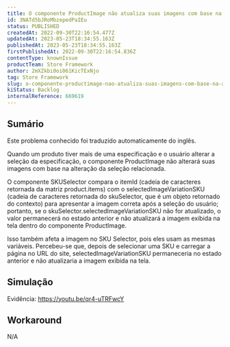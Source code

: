 ```yaml
---
title: O componente ProductImage não atualiza suas imagens com base na alteração das especificações de SKU
id: 3NATd5bJRoMbzepedPaIEu
status: PUBLISHED
createdAt: 2022-09-30T22:16:54.477Z
updatedAt: 2023-05-23T18:34:55.163Z
publishedAt: 2023-05-23T18:34:55.163Z
firstPublishedAt: 2022-09-30T22:16:54.836Z
contentType: knownIssue
productTeam: Store Framework
author: 2mXZkbi0oi061KicTExNjo
tag: Store Framework
slug: o-componente-productimage-nao-atualiza-suas-imagens-com-base-na-alteracao-das-especificacoes-de-sku
kiStatus: Backlog
internalReference: 669619
---
```


## Sumário

<div class="alert alert-info">
  <p>Este problema conhecido foi traduzido automaticamente do inglês.</p>
</div>



Quando um produto tiver mais de uma especificação e o usuário alterar a seleção da especificação, o componente ProductImage não alterará suas imagens com base na alteração da seleção relacionada.

O componente SKUSelector compara o itemId (cadeia de caracteres retornada da matriz product.items) com o selectedImageVariationSKU (cadeia de caracteres retornada do skuSelector, que é um objeto retornado do contexto) para apresentar a imagem correta após a seleção do usuário; portanto, se o skuSelector.selectedImageVariationSKU não for atualizado, o valor permanecerá no estado anterior e não atualizará a imagem exibida na tela dentro do componente ProductImage.

Isso também afeta a imagem no SKU Selector, pois eles usam as mesmas variáveis. Percebeu-se que, depois de selecionar uma SKU e carregar a página no URL do site, selectedImageVariationSKU permaneceria no estado anterior e não atualizaria a imagem exibida na tela.

## Simulação


Evidência: https://youtu.be/qr4-uTRFwcY



## Workaround


N/A

